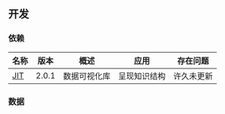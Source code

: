 ## 开发
### 依赖
| 名称 | 版本 | 概述 | 应用 | 存在问题 |
| --- | ---- | ---- | ---- | ------- |
| [JIT](https://philogb.github.io/jit/) | 2.0.1 | 数据可视化库 | 呈现知识结构 | 许久未更新 |

### 数据

 
